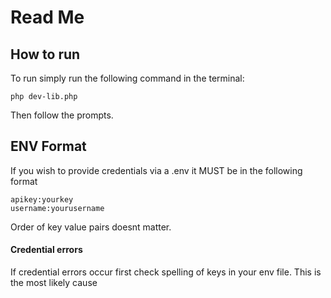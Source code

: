 # Read Me

## How to run
To run simply run the following command in the terminal: 
```
php dev-lib.php
```
Then follow the prompts.

## ENV Format
If you wish to provide credentials via a .env it MUST be in the following format
```
apikey:yourkey 
username:yourusername
```

Order of key value pairs doesnt matter.

#### Credential errors
If credential errors occur first check spelling of keys in your env file.
This is the most likely cause
